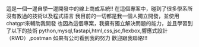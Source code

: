 這是一個一邊自學一邊開發中的線上商成系統!!
在這個專案中，碰到了很多學系所沒有教過的技術以及程式語言
我目前的一切都是我一個人獨立開發，並使用chatgpt來輔助我開發
也因為這個專案，我擁有獨立解決問題的能力，並且學習到了以下的技術
python,mysql,fastapi,html,css,jsc,flexbox,響應式設計（RWD）,postman
如果有公司看到我的努力 歡迎跟我聯絡!!!
